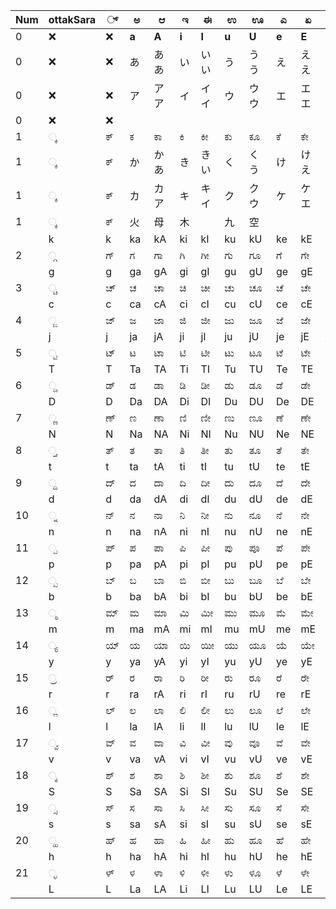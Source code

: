 
| **Num** | **ottakSara** | **್**  | **ಅ** | **ಆ** | **ಇ** | **ಈ** | **ಉ** | **ಊ** | **ಎ** | **ಏ** | **ಒ** | **ಓ** |
|---------|---------------|-------|-------|-------|-------|-------|-------|-------|-------|-------|-------|-------|
| 0       | ❌            | ❌    | **a** | **A** | **i** | **I** | **u** | **U** | **e** | **E** | **o** | **O** |
| 0       | ❌            | ❌    | あ     | ああ   | い     | いい   | う     | うう   | え     | ええ   | お     | おお   |
| 0       | ❌            | ❌    | ア     | アア   | イ     | イイ   | ウ     | ウウ   | エ     | エエ   | オ     | オオ   |
| 0       | ❌            | ❌    |       |       |       |       |       |       |       |       |       |       |
| 1       | ್ಕ            | ಕ್    | ಕ     | ಕಾ    | ಕಿ     | ಕೀ    | ಕು     | ಕೂ    | ಕೆ     | ಕೇ    | ಕೊ     | ಕೋ     |
| 1       | ್ಕ            | ಕ್    | か    | かあ   | き     | きい   | く     | くう   | け     | けえ   | こ     | こお   |
| 1       | ್ಕ            | ಕ್    | カ    | カア   | キ     | キイ   | ク     | クウ   | ケ     | ケエ   | コ     | コオ   |
| 1       | ್ಕ            | ಕ್    | 火    | 母    | 木     |       | 九     | 空     |       |       | 子     |       |
|         | k             | k     | ka    | kA    | ki    | kI    | ku    | kU    | ke    | kE    | ko    | kO    |
| 2       | ್ಗ            | ಗ್    | ಗ     | ಗಾ    | ಗಿ     | ಗೀ    | ಗು     | ಗೂ    | ಗೆ     | ಗೇ    | ಗೊ     | ಗೋ     |
|         | g             | g     | ga    | gA    | gi    | gI    | gu    | gU    | ge    | gE    | go    | gO    |
| 3       | ್ಚ            | ಚ್    | ಚ     | ಚಾ    | ಚಿ     | ಚೀ    | ಚು     | ಚೂ    | ಚೆ     | ಚೇ    | ಚೊ     | ಚೋ     |
|         | c             | c     | ca    | cA    | ci    | cI    | cu    | cU    | ce    | cE    | co    | cO    |
| 4       | ್ಜ            | ಜ್    | ಜ     | ಜಾ    | ಜಿ     | ಜೀ    | ಜು     | ಜೂ    | ಜೆ     | ಜೇ    | ಜೊ     | ಜೋ     |
|         | j             | j     | ja    | jA    | ji    | jI    | ju    | jU    | je    | jE    | jo    | jO    |
| 5       | ್ಟ            | ಟ್    | ಟ     | ಟಾ    | ಟಿ     | ಟೀ    | ಟು     | ಟೂ    | ಟೆ     | ಟೇ    | ಟೊ     | ಟೋ     |
|         | T             | T     | Ta    | TA    | Ti    | TI    | Tu    | TU    | Te    | TE    | To    | TO    |
| 6       | ್ಡ            | ಡ್    | ಡ     | ಡಾ    | ಡಿ     | ಡೀ    | ಡು     | ಡೂ    | ಡೆ     | ಡೇ    | ಡೊ     | ಡೋ     |
|         | D             | D     | Da    | DA    | Di    | DI    | Du    | DU    | De    | DE    | Do    | DO    |
| 7       | ್ಣ            | ಣ್    | ಣ     | ಣಾ    | ಣಿ     | ಣೀ    | ಣು     | ಣೂ    | ಣೆ     | ಣೇ    | ಣೊ     | ಣೋ     |
|         | N             | N     | Na    | NA    | Ni    | NI    | Nu    | NU    | Ne    | NE    | No    | NO    |
| 8       | ್ತ            | ತ್    | ತ     | ತಾ    | ತಿ     | ತೀ    | ತು     | ತೂ    | ತೆ     | ತೇ    | ತೊ     | ತೋ     |
|         | t             | t     | ta    | tA    | ti    | tI    | tu    | tU    | te    | tE    | to    | tO    |
| 9       | ್ದ            | ದ್    | ದ     | ದಾ    | ದಿ     | ದೀ    | ದು     | ದೂ    | ದೆ     | ದೇ    | ದೊ     | ದೋ     |
|         | d             | d     | da    | dA    | di    | dI    | du    | dU    | de    | dE    | do    | dO    |
| 10      | ್ನ            | ನ್    | ನ     | ನಾ    | ನಿ     | ನೀ    | ನು     | ನೂ    | ನೆ     | ನೇ    | ನೊ     | ನೋ     |
|         | n             | n     | na    | nA    | ni    | nI    | nu    | nU    | ne    | nE    | no    | nO    |
| 11      | ್ಪ            | ಪ್    | ಪ     | ಪಾ    | ಪಿ     | ಪೀ    | ಪು     | ಪೂ    | ಪೆ     | ಪೇ    | ಪೊ     | ಪೋ     |
|         | p             | p     | pa    | pA    | pi    | pI    | pu    | pU    | pe    | pE    | po    | pO    |
| 12      | ್ಬ            | ಬ್    | ಬ     | ಬಾ    | ಬಿ     | ಬೀ    | ಬು     | ಬೂ    | ಬೆ     | ಬೇ    | ಬೊ     | ಬೋ     |
|         | b             | b     | ba    | bA    | bi    | bI    | bu    | bU    | be    | bE    | bo    | bO    |
| 13      | ್ಮ            | ಮ್    | ಮ     | ಮಾ    | ಮಿ     | ಮೀ    | ಮು     | ಮೂ    | ಮೆ     | ಮೇ    | ಮೊ     | ಮೋ     |
|         | m             | m     | ma    | mA    | mi    | mI    | mu    | mU    | me    | mE    | mo    | mO    |
| 14      | ್ಯ            | ಯ್    | ಯ     | ಯಾ    | ಯಿ     | ಯೀ    | ಯು     | ಯೂ    | ಯೆ     | ಯೇ    | ಯೊ     | ಯೋ     |
|         | y             | y     | ya    | yA    | yi    | yI    | yu    | yU    | ye    | yE    | yo    | yO    |
| 15      | ್ರ            | ರ್    | ರ     | ರಾ    | ರಿ     | ರೀ    | ರು     | ರೂ    | ರೆ     | ರೇ    | ರೊ     | ರೋ     |
|         | r             | r     | ra    | rA    | ri    | rI    | ru    | rU    | re    | rE    | ro    | rO    |
| 16      | ್ಲ            | ಲ್    | ಲ     | ಲಾ    | ಲಿ     | ಲೀ    | ಲು     | ಲೂ    | ಲೆ     | ಲೇ    | ಲೊ     | ಲೋ     |
|         | l             | l     | la    | lA    | li    | lI    | lu    | lU    | le    | lE    | lo    | lO    |
| 17      | ್ವ            | ವ್    | ವ     | ವಾ    | ವಿ     | ವೀ    | ವು     | ವೂ    | ವೆ     | ವೇ    | ವೊ     | ವೋ     |
|         | v             | v     | va    | vA    | vi    | vI    | vu    | vU    | ve    | vE    | vo    | vO    |
| 18      | ್ಶ            | ಶ್    | ಶ     | ಶಾ    | ಶಿ     | ಶೀ    | ಶು     | ಶೂ    | ಶೆ     | ಶೇ    | ಶೊ     | ಶೋ     |
|         | S             | S     | Sa    | SA    | Si    | SI    | Su    | SU    | Se    | SE    | So    | SO    |
| 19      | ್ಸ            | ಸ್    | ಸ     | ಸಾ    | ಸಿ     | ಸೀ    | ಸು     | ಸೂ    | ಸೆ     | ಸೇ    | ಸೊ     | ಸೋ     |
|         | s             | s     | sa    | sA    | si    | sI    | su    | sU    | se    | sE    | so    | sO    |
| 20      | ್ಹ            | ಹ್    | ಹ     | ಹಾ    | ಹಿ     | ಹೀ    | ಹು     | ಹೂ    | ಹೆ     | ಹೇ    | ಹೊ     | ಹೋ     |
|         | h             | h     | ha    | hA    | hi    | hI    | hu    | hU    | he    | hE    | ho    | hO    |
| 21      | ್ಳ            | ಳ್    | ಳ     | ಳಾ    | ಳಿ     | ಳೀ    | ಳು     | ಳೂ    | ಳೆ     | ಳೇ    | ಳೊ     | ಳೋ     |
|         | L             | L     | La    | LA    | Li    | LI    | Lu    | LU    | Le    | LE    | Lo    | LO    |
